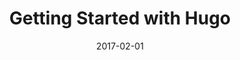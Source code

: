 ---
title: Getting Started with Hugo
linktitle:
description: Description for the Getting Started section.
date: 2017-02-01
publishdate: 2017-02-01
lastmod: 2017-02-01
weight:
draft: false
slug:
aliases: []
notes:
---